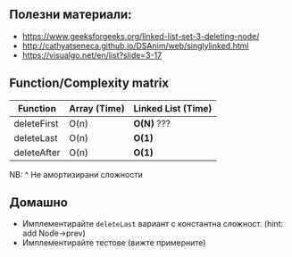 
## Полезни материали: 

* https://www.geeksforgeeks.org/linked-list-set-3-deleting-node/
* http://cathyatseneca.github.io/DSAnim/web/singlylinked.html
* https://visualgo.net/en/list?slide=3-17

## Function/Complexity matrix

|   Function    | Array (Time) | Linked List (Time) |
| ----------- | -----------     |----------- |
| deleteFirst      | O(n)       |  **O(N)** ???       | 
| deleteLast   | O(n)          |  **O(1)**       |  
| deleteAfter   | O(n)          |  **O(1)**       | 

NB: ^ Не амортизирани сложности



## Домашно 

* Имплементирайте `deleteLast`   вариант с константна сложност. (hint: add Node->prev)
*  Имплементирайте тестове (вижте примерните) 


